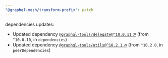 ```yaml
---
"@graphql-mesh/transform-prefix": patch
---
```

dependencies updates:
  - Updated dependency [`@graphql-tools/delegate@^10.0.11` ↗︎](https://www.npmjs.com/package/@graphql-tools/delegate/v/10.0.11) (from `^10.0.10`, in `dependencies`)
  - Updated dependency [`@graphql-tools/utils@^10.2.1` ↗︎](https://www.npmjs.com/package/@graphql-tools/utils/v/10.2.1) (from `^10.2.0`, in `peerDependencies`)
